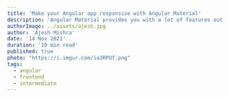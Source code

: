 ```yaml
---
title: 'Make your Angular app responsive with Angular Material'
description: 'Angular Material provides you with a lot of features out of the box and even more which can be used with very little to no configuration. We will see how to use Angular''s built-in BreakpointObserver to make your app responsive'
authorImage: ../assets/ajesh.jpg
author: 'Ajesh Mishra'
date: '14 Nov 2021'
duration: '10 min read'
published: true
photo: "https://i.imgur.com/ia3RPUf.png"
tags:
  - angular
  - frontend
  - intermediate
---
```


<div id="article-header"></div>

<div id="article-footer"></div>